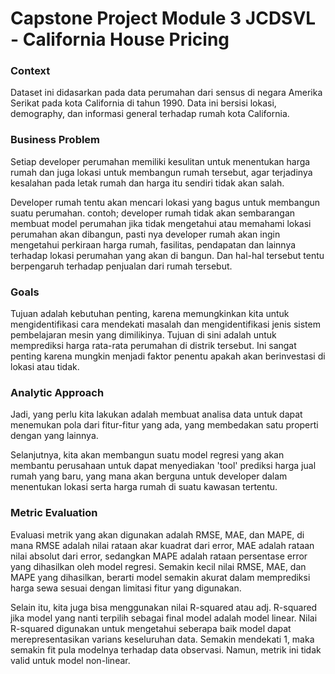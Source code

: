# Capstone Project Module 3 JCDSVL - California House Pricing

### Context

Dataset ini didasarkan pada data perumahan dari sensus di negara Amerika Serikat pada kota California di tahun 1990. Data ini bersisi lokasi, demography, dan informasi general terhadap rumah kota California.

### Business Problem

Setiap developer perumahan memiliki kesulitan untuk menentukan harga rumah dan juga lokasi untuk membangun rumah tersebut, agar terjadinya kesalahan pada letak rumah dan harga itu sendiri tidak akan salah.

Developer rumah tentu akan mencari lokasi yang bagus untuk membangun suatu perumahan. contoh; developer rumah tidak akan sembarangan membuat model perumahan jika tidak mengetahui atau memahami lokasi perumahan akan dibangun, pasti nya developer rumah akan ingin mengetahui perkiraan harga rumah, fasilitas, pendapatan dan lainnya terhadap lokasi perumahan yang akan di bangun. Dan hal-hal tersebut tentu berpengaruh terhadap penjualan dari rumah tersebut.

### Goals

Tujuan adalah kebutuhan penting, karena memungkinkan kita untuk mengidentifikasi cara mendekati masalah dan mengidentifikasi jenis sistem pembelajaran mesin yang dimilikinya. Tujuan di sini adalah untuk memprediksi harga rata-rata perumahan di distrik tersebut. Ini sangat penting karena mungkin menjadi faktor penentu apakah akan berinvestasi di lokasi atau tidak.

### Analytic Approach

Jadi, yang perlu kita lakukan adalah membuat analisa data untuk dapat menemukan pola dari fitur-fitur yang ada, yang membedakan satu properti dengan yang lainnya.

Selanjutnya, kita akan membangun suatu model regresi yang akan membantu perusahaan untuk dapat menyediakan 'tool' prediksi harga jual rumah yang baru, yang mana akan berguna untuk developer dalam menentukan lokasi serta harga rumah di suatu kawasan tertentu.

### Metric Evaluation

Evaluasi metrik yang akan digunakan adalah RMSE, MAE, dan MAPE, di mana RMSE adalah nilai rataan akar kuadrat dari error, MAE adalah rataan nilai absolut dari error, sedangkan MAPE adalah rataan persentase error yang dihasilkan oleh model regresi. Semakin kecil nilai RMSE, MAE, dan MAPE yang dihasilkan, berarti model semakin akurat dalam memprediksi harga sewa sesuai dengan limitasi fitur yang digunakan.

Selain itu, kita juga bisa menggunakan nilai R-squared atau adj. R-squared jika model yang nanti terpilih sebagai final model adalah model linear. Nilai R-squared digunakan untuk mengetahui seberapa baik model dapat merepresentasikan varians keseluruhan data. Semakin mendekati 1, maka semakin fit pula modelnya terhadap data observasi. Namun, metrik ini tidak valid untuk model non-linear.
